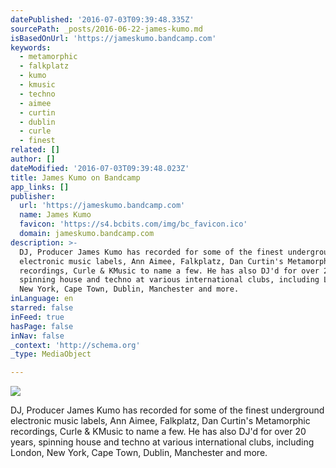 ```yaml
---
datePublished: '2016-07-03T09:39:48.335Z'
sourcePath: _posts/2016-06-22-james-kumo.md
isBasedOnUrl: 'https://jameskumo.bandcamp.com'
keywords:
  - metamorphic
  - falkplatz
  - kumo
  - kmusic
  - techno
  - aimee
  - curtin
  - dublin
  - curle
  - finest
related: []
author: []
dateModified: '2016-07-03T09:39:48.023Z'
title: James Kumo on Bandcamp
app_links: []
publisher:
  url: 'https://jameskumo.bandcamp.com'
  name: James Kumo
  favicon: 'https://s4.bcbits.com/img/bc_favicon.ico'
  domain: jameskumo.bandcamp.com
description: >-
  DJ, Producer James Kumo has recorded for some of the finest underground
  electronic music labels, Ann Aimee, Falkplatz, Dan Curtin's Metamorphic
  recordings, Curle & KMusic to name a few. He has also DJ'd for over 20 years,
  spinning house and techno at various international clubs, including London,
  New York, Cape Town, Dublin, Manchester and more.
inLanguage: en
starred: false
inFeed: true
hasPage: false
inNav: false
_context: 'http://schema.org'
_type: MediaObject

---
```

![](https://the-grid-user-content.s3-us-west-2.amazonaws.com/5264752e-8407-4b75-bf43-e28b38668812.jpg)

DJ, Producer James Kumo has recorded for some of the finest underground electronic music labels, Ann Aimee, Falkplatz, Dan Curtin's Metamorphic recordings, Curle & KMusic to name a few. He has also DJ'd for over 20 years, spinning house and techno at various international clubs, including London, New York, Cape Town, Dublin, Manchester and more.